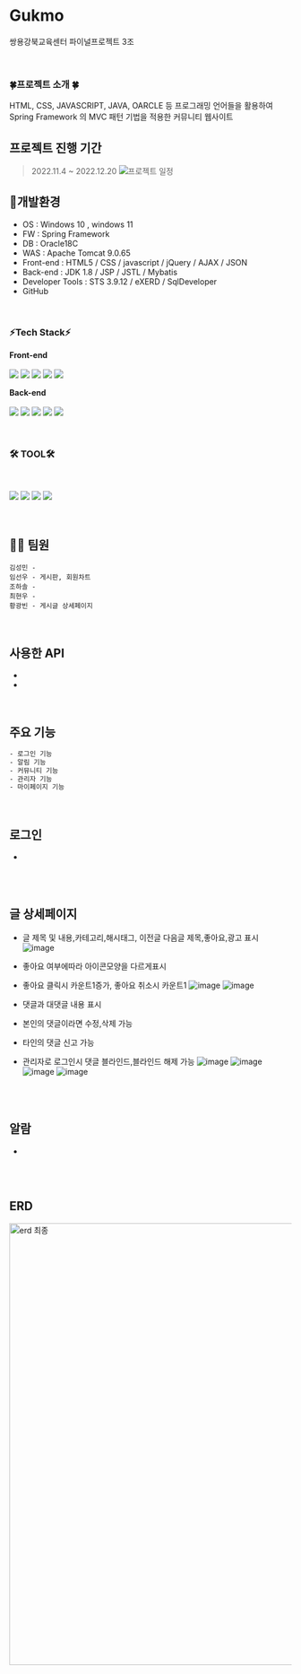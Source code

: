 # Gukmo
쌍용강북교육센터 파이널프로젝트 3조

<Br>
<h3>🍀프로젝트 소개 🍀</h3>
HTML, CSS, JAVASCRIPT, JAVA, OARCLE 등 프로그래밍 언어들을 활용하여 Spring Framework 의 MVC 패턴 기법을 적용한 커뮤니티 웹사이트
<br>

## 프로젝트 진행 기간
>  2022.11.4 ~ 2022.12.20
![프로젝트 일정](https://user-images.githubusercontent.com/100989788/209290095-53f1ec11-fd7a-48b0-afc9-cba1d3ce5cea.png)

## 🌈개발환경

- OS : Windows 10 , windows 11 <br>
- FW : Spring Framework <br>
- DB : Oracle18C
- WAS : Apache Tomcat 9.0.65
- Front-end : HTML5 / CSS / javascript / jQuery / AJAX / JSON
- Back-end : JDK 1.8 / JSP / JSTL / Mybatis
- Developer Tools : STS 3.9.12 / eXERD / SqlDeveloper 
- GitHub

<br>

### ⚡Tech Stack⚡

**Front-end**
<br><br>
<img src="https://img.shields.io/badge/HTML5-00599C?style=flat-square&logo=HTML5&logoColor=white"/>
<img src="https://img.shields.io/badge/CSS-A8B9CC?style=flat-square&logo=C&logoColor=white"/>
<img src="https://img.shields.io/badge/javascript-F6C915?style=flat-square&logo=javascript&logoColor=white"/>
<img src="https://img.shields.io/badge/jQuery-red?style=flat-square&logo=jQuery&logoColor=white"/>
<img src="https://img.shields.io/badge/AJAX -black?style=flat-square&logo=AJAX &logoColor=white"/>

	 

**Back-end** 
<br><br>
<img src="https://img.shields.io/badge/JDK 1.8-important?style=flat-square&logo=JDK &logoColor=white"/>
<img src="https://img.shields.io/badge/JSP-yellowgreen?style=flat-square&logo=JSP&logoColor=white"/>
<img src="https://img.shields.io/badge/JSTL-blue?style=flat-square&logo=JSTL&logoColor=white"/>
<img src="https://img.shields.io/badge/Mybatis-brightgreen?style=flat-square&logo=JSTL&logoColor=white"/>
<img src="https://img.shields.io/badge/Spring 5.3-green?style=flat-square&logo=JDK &logoColor=white"/>


<br>

### 🛠️ TOOL🛠️
<br><br>
<img src="https://img.shields.io/badge/STS 3.9.12-purple?style=flat-square&logo=STS&logoColor=white"/>
<img src="https://img.shields.io/badge/eXERD-brightgreen?style=flat-square&logo=eXERD&logoColor=white"/>
<img src="https://img.shields.io/badge/SqlDeveloper-9cf?style=flat-square&logo=SqlDeveloper &logoColor=white"/>
<img src="https://img.shields.io/badge/gitHub-blueviolet?style=flat-square&logo=gitHub&logoColor=white"/>


<br>


## 🧑‍🚀 팀원
```
김성민 - 
임선우 - 게시판, 회원차트
조하솔 - 
최현우 - 
황광빈 - 게시글 상세페이지
```
<br>


## 사용한 API 

* 
* 


<Br>	
	
## 주요 기능 

```sh
- 로그인 기능
- 알림 기능 
- 커뮤니티 기능
- 관리자 기능
- 마이페이지 기능
```
<br>


## 로그인
- 
	
	
<br><br>	
## 글 상세페이지
- 글 제목 및 내용,카테고리,해시태그, 이전글 다음글 제목,좋아요,광고 표시
![image](https://user-images.githubusercontent.com/113486147/209841767-756f5a2e-c893-4a12-a57f-d8dca7f54bdb.png)
- 좋아요 여부에따라 아이콘모양을 다르게표시
- 좋아요 클릭시 카운트1증가, 좋아요 취소시 카운트1
![image](https://user-images.githubusercontent.com/113486147/209843593-ea6645d1-bb30-4729-9476-aa19fc0100d3.png)
![image](https://user-images.githubusercontent.com/113486147/209843633-2a378285-8cb5-421a-8378-817fa210aa9b.png)



- 댓글과 대댓글 내용 표시
- 본인의 댓글이라면 수정,삭제 가능
- 타인의 댓글 신고 가능
- 관리자로 로그인시 댓글 블라인드,블라인드 해제 가능
![image](https://user-images.githubusercontent.com/113486147/209842589-46834bc9-932c-4c2d-b136-89bc45be5b60.png)
![image](https://user-images.githubusercontent.com/113486147/209844861-23d94079-fb7f-466d-9fd5-f6af87cc98a1.png)
![image](https://user-images.githubusercontent.com/113486147/209843035-ab9d70ed-0bb3-46bb-ac86-3bb49b5fc143.png)
![image](https://user-images.githubusercontent.com/113486147/209843088-1662f720-e33c-4d5d-a96a-b3e39b712d0a.png)


	








<br><br>

## 알람
-
<br><br>

	

## ERD
<img width="788" alt="erd 최종" src="">
